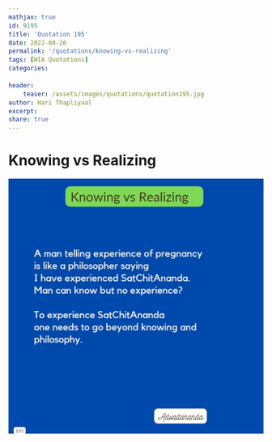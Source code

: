 ```yaml
---
mathjax: true
id: 9195
title: 'Quotation 195'
date: 2022-08-26
permalink: '/quotations/knowing-vs-realizing'
tags: [WIA Quotations] 
categories: 

header:
    teaser: /assets/images/quotations/quotation195.jpg
author: Hari Thapliyaal 
excerpt:
share: true 
---
```


# Knowing vs Realizing

![Knowing vs Realizing](/assets/images/quotations/quotation195.jpg)
